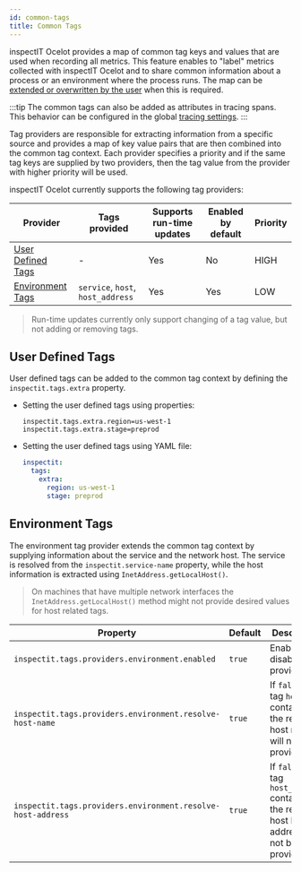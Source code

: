 ```yaml
---
id: common-tags
title: Common Tags
---
```


inspectIT Ocelot provides a map of common tag keys and values that are used when recording all metrics.
This feature enables to "label" metrics collected with inspectIT Ocelot and to share common information about a process or an environment where the process runs.
The map can be [extended or overwritten by the user](#user-defined-tags) when this is required.

:::tip
The common tags can also be added as attributes in tracing spans.
This behavior can be configured in the global [tracing settings](tracing/tracing.md#common-tags-as-attributes).
:::

Tag providers are responsible for extracting information from a specific source and provides a map of key value pairs that are then combined into the common tag context.
Each provider specifies a priority and if the same tag keys are supplied by two providers, then the tag value from the provider with higher priority will be used.

inspectIT Ocelot currently supports the following tag providers:

|Provider |Tags provided |Supports run-time updates |Enabled by default |Priority
|---|---|---|---|---|
|[User Defined Tags](#user-defined-tags)|-|Yes|No|HIGH
|[Environment Tags](#environment-tags)|`service`, `host`, `host_address`|Yes|Yes|LOW

> Run-time updates currently only support changing of a tag value, but not adding or removing tags.

## User Defined Tags

User defined tags can be added to the common tag context by defining the `inspectit.tags.extra` property.

* Setting the user defined tags using properties:
   ```properties
   inspectit.tags.extra.region=us-west-1
   inspectit.tags.extra.stage=preprod
   ```

* Setting the user defined tags using YAML file:
   ```YAML
   inspectit:
     tags:
       extra:
         region: us-west-1
         stage: preprod
   ```

## Environment Tags

The environment tag provider extends the common tag context by supplying information about the service and the network host.
The service is resolved from the `inspectit.service-name` property, while the host information is extracted using `InetAddress.getLocalHost()`.

> On machines that have multiple network interfaces the `InetAddress.getLocalHost()` method might not provide desired values for host related tags.

|Property |Default| Description
|---|---|---|
|`inspectit.tags.providers.environment.enabled`|`true`|Enables or disables the provider.
|`inspectit.tags.providers.environment.resolve-host-name`|`true`|If `false`, the tag `host` containing the resolved host name will not be provided.
|`inspectit.tags.providers.environment.resolve-host-address`|`true`|If `false`, the tag `host_address` containing the resolved host IP address will not be provided.